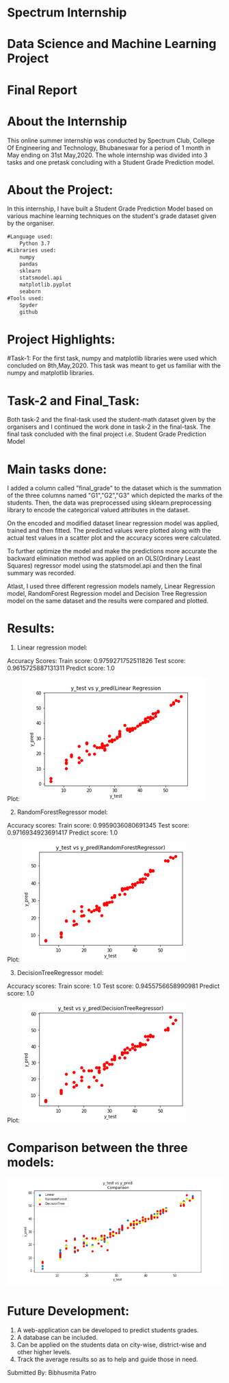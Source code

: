# Spectrum Internship
# Data Science and Machine Learning Project 
# Final Report

# About the Internship
This online summer internship was conducted by Spectrum Club, College Of Engineering and Technology, Bhubaneswar for a period of 1 month in May ending on 31st May,2020.
The whole internship was divided into 3 tasks and one pretask concluding with a Student Grade Prediction model.

# About the Project:
In this internship, I have built a Student Grade Prediction Model based on various machine learning techniques on the student's grade dataset given by the organiser.
 
	#Language used:
		Python 3.7
	#Libraries used:
		numpy
		pandas
		sklearn
		statsmodel.api
		matplotlib.pyplot
		seaborn
	#Tools used:
		Spyder
		github

# Project Highlights:
#Task-1:
For the first task, numpy and matplotlib libraries were used which concluded on 8th,May,2020. This task was meant to get us familiar with the numpy and matplotlib libraries.
# Task-2 and Final_Task:
Both task-2 and the final-task used the student-math dataset given by the organisers and I continued the work done in task-2 in the final-task. The final task concluded with the final project i.e. Student Grade Prediction Model

# Main tasks done:
I added a column called "final_grade" to the dataset which is the summation of the three columns named "G1","G2","G3" which depicted the marks of the students.
Then, the data was preprocessed using sklearn.preprocessing library to encode the categorical valued attributes in the dataset.
	
On the encoded and modified dataset linear regression model was applied, trained and then fitted. The predicted values were plotted along with the actual test values in a scatter plot and the accuracy scores were calculated.
	
To further optimize the model and make the predictions more accurate the backward elimination method was applied on an OLS(Ordinary Least Squares) regressor model using the statsmodel.api and then the final summary was recorded.
	
Atlast, I used three different regression models namely, Linear Regression model, RandomForest Regression model and Decision Tree Regression model on the same dataset and the results were compared and plotted. 

# Results:
1. Linear regression model:

Accuracy Scores:
	Train score: 0.9759271752511826
	Test score: 0.9615725887131311
	Predict score: 1.0
	
Plot:
![](DS_ML_FinalTask/linear_regression_plot.png)
	
2. RandomForestRegressor model:

Accuracy scores:
	Train score: 0.9959036080691345
	Test score: 0.9716934923691417
	Predict score: 1.0

Plot:
![](DS_ML_FinalTask/RandomForestRegressor_plot.png)
	
	
3. DecisionTreeRegressor model:

Accuracy scores:
	Train score: 1.0
	Test score: 0.9455756658990981
	Predict score: 1.0

Plot:
![](DS_ML_FinalTask/DecisionTreeRegressor_plot.png)
	
# Comparison between the three models:
![](DS_ML_FinalTask/Comparision_plot.png)




# Future Development:
1. A web-application can be developed to predict students grades.
2. A database can be included.
3. Can be applied on the students data on city-wise, district-wise and other higher levels.
4. Track the average results so as to help and guide those in need.
	
	
Submitted By:
Bibhusmita Patro

	

	
	



	
 

